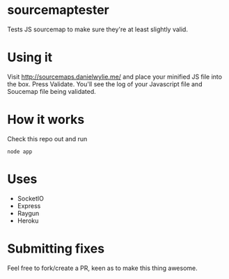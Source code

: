 # sourcemaptester
Tests JS sourcemap to make sure they're at least slightly valid.

# Using it

Visit http://sourcemaps.danielwylie.me/ and place your minified JS file into the box. Press Validate. You'll see the log of your Javascript file and Soucemap file being validated.

# How it works

Check this repo out and run

	node app

# Uses

* SocketIO
* Express
* Raygun
* Heroku

# Submitting fixes

Feel free to fork/create a PR, keen as to make this thing awesome.
